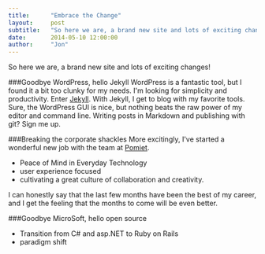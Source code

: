 ```yaml
---
title:      "Embrace the Change"
layout:     post
subtitle:   "So here we are, a brand new site and lots of exciting changes!"
date:       2014-05-10 12:00:00
author:     "Jon"
---
```


So here we are, a brand new site and lots of exciting changes!

###Goodbye WordPress, hello Jekyll
WordPress is a fantastic tool, but I found it a bit too clunky for my needs. I'm looking for simplicity and productivity. Enter [Jekyll](http://jekyllrb.com/). With Jekyll, I get to blog with my favorite tools. Sure, the WordPress GUI is nice, but nothing beats the raw power of my editor and command line. Writing posts in Markdown and publishing with git? Sign me up.

###Breaking the corporate shackles
More excitingly, I've started a wonderful new job with the team at [Pomiet](http://www.pomiet.com/).
- Peace of Mind in Everyday Technology
- user experience focused
- cultivating a great culture of collaboration and creativity.

I can honestly say that the last few months have been the best of my career, and I get the feeling that the months to come will be even better.

###Goodbye MicroSoft, hello open source
- Transition from C# and asp.NET to Ruby on Rails
- paradigm shift
